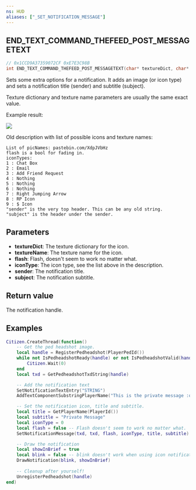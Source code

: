 ```yaml
---
ns: HUD
aliases: ["_SET_NOTIFICATION_MESSAGE"]
---
```

## END_TEXT_COMMAND_THEFEED_POST_MESSAGETEXT

```c
// 0x1CCD9A37359072CF 0xE7E3C98B
int END_TEXT_COMMAND_THEFEED_POST_MESSAGETEXT(char* textureDict, char* textureName, BOOL flash, int iconType, char* sender, char* subject);
```

Sets some extra options for a notification. It adds an image (or icon type) and sets a notification title (sender) and subtitle (subject).

Texture dictionary and texture name parameters are usually the same exact value.

Example result:

![](https://i.imgur.com/LviutDl.png)

Old description with list of possible icons and texture names:

```
List of picNames: pastebin.com/XdpJVbHz  
flash is a bool for fading in.  
iconTypes:  
1 : Chat Box  
2 : Email  
3 : Add Friend Request  
4 : Nothing  
5 : Nothing  
6 : Nothing  
7 : Right Jumping Arrow  
8 : RP Icon  
9 : $ Icon  
"sender" is the very top header. This can be any old string.  
"subject" is the header under the sender.  
```

## Parameters
* **textureDict**: The texture dictionary for the icon.
* **textureName**: The texture name for the icon.
* **flash**: Flash, doesn't seem to work no matter what.
* **iconType**: The icon type, see the list above in the description.
* **sender**: The notification title.
* **subject**: The notification subtitle.

## Return value
The notification handle.

## Examples
```lua
Citizen.CreateThread(function()
    -- Get the ped headshot image.
    local handle = RegisterPedheadshot(PlayerPedId())
    while not IsPedheadshotReady(handle) or not IsPedheadshotValid(handle) do
        Citizen.Wait(0)
    end
    local txd = GetPedheadshotTxdString(handle)

    -- Add the notification text
    SetNotificationTextEntry("STRING")
    AddTextComponentSubstringPlayerName("This is the private message :o")

    -- Set the notification icon, title and subtitle.
    local title = GetPlayerName(PlayerId())
    local subtitle = "Private Message"
    local iconType = 0
    local flash = false -- Flash doesn't seem to work no matter what.
    SetNotificationMessage(txd, txd, flash, iconType, title, subtitle)

    -- Draw the notification
    local showInBrief = true
    local blink = false -- blink doesn't work when using icon notifications.
    DrawNotification(blink, showInBrief)
    
    -- Cleanup after yourself!
    UnregisterPedheadshot(handle)
end)
```